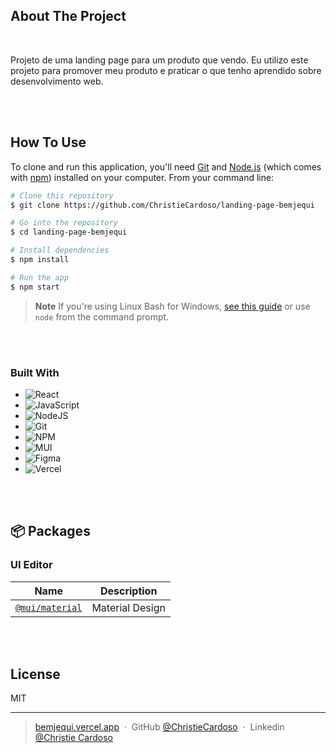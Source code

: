 ## About The Project

<br />

Projeto de uma landing page para um produto que vendo. Eu utilizo este projeto para promover meu produto e praticar o que tenho aprendido sobre desenvolvimento web.

<br />
<br />

## How To Use

To clone and run this application, you'll need [Git](https://git-scm.com) and [Node.js](https://nodejs.org/en/download/) (which comes with [npm](http://npmjs.com)) installed on your computer. From your command line:

```bash
# Clone this repository
$ git clone https://github.com/ChristieCardoso/landing-page-bemjequi

# Go into the repository
$ cd landing-page-bemjequi

# Install dependencies
$ npm install

# Run the app
$ npm start
```
> **Note**
> If you're using Linux Bash for Windows, [see this guide](https://www.howtogeek.com/261575/how-to-run-graphical-linux-desktop-applications-from-windows-10s-bash-shell/) or use `node` from the command prompt.

<br />
<br />

### Built With

* ![React](https://img.shields.io/badge/react-%2320232a.svg?style=for-the-badge&logo=react&logoColor=%2361DAFB)
* ![JavaScript](https://img.shields.io/badge/javascript-%23323330.svg?style=for-the-badge&logo=javascript&logoColor=%23F7DF1E)
* ![NodeJS](https://img.shields.io/badge/node.js-6DA55F?style=for-the-badge&logo=node.js&logoColor=white)
* ![Git](https://img.shields.io/badge/git-%23F05033.svg?style=for-the-badge&logo=git&logoColor=white)
* ![NPM](https://img.shields.io/badge/NPM-%23CB3837.svg?style=for-the-badge&logo=npm&logoColor=white)
* ![MUI](https://img.shields.io/badge/MUI-%230081CB.svg?style=for-the-badge&logo=mui&logoColor=white)
* ![Figma](https://img.shields.io/badge/figma-%23F24E1E.svg?style=for-the-badge&logo=figma&logoColor=white)
* ![Vercel](https://img.shields.io/badge/vercel-%23000000.svg?style=for-the-badge&logo=vercel&logoColor=white)

<br />
<br />

## 📦 Packages

### UI Editor

| Name | Description |
| --- | --- |
| [`@mui/material`](https://mui.com/) | Material Design |

<br />
<br />

## License

MIT

---

> [bemjequi.vercel.app](https://bemjequi.vercel.app/) &nbsp;&middot;&nbsp;
> GitHub [@ChristieCardoso](https://github.com/ChristieCardoso/landing-page-bemjequi) &nbsp;&middot;&nbsp;
> Linkedin [@Christie Cardoso](https://www.linkedin.com/in/christie-cardoso-164a28235/)
